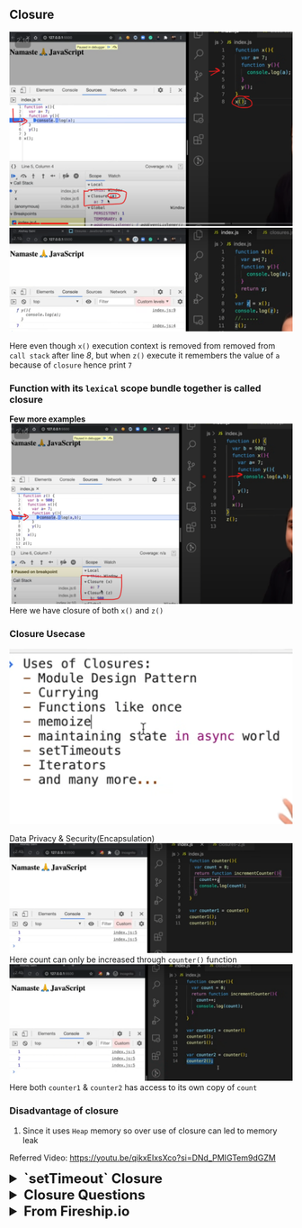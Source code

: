 ## Closure

![img_18.png](img_18.png)
![img_17.png](img_17.png)

Here even though `x()` execution context is removed from removed from
`call stack` after line _8_, but when `z()` execute it remembers the value of 
`a` because of `closure` hence print `7`

### Function with its `lexical` scope bundle together is called closure

**Few more examples**
![img_19.png](img_19.png)
Here we have closure of both `x()` and `z()`

### Closure Usecase
![img_20.png](img_20.png)

Data Privacy & Security(Encapsulation)
![img_30.png](img_30.png)
Here count can only be increased through `counter()` function
![img_31.png](img_31.png)
Here both `counter1` & `counter2` has access to its own copy of `count`

### Disadvantage of closure

1. Since it uses `Heap` memory so over use of closure can led to memory leak

Referred Video: https://youtu.be/qikxEIxsXco?si=DNd_PMIGTem9dGZM


<details >
 <summary style="font-size: x-large; font-weight: bold">`setTimeout` Closure</summary>
## 

![img_21.png](img_21.png)
Here 5 copy of `setTimeout` are referring to same copy of `i` hence will print 6
all the time
![img_22.png](img_22.png)
Here since `let` is block scoped so every copy of `setTimeout` closure will have its own 
value of `i`

How to solve this with `var` only?
![img_23.png](img_23.png)
Here using `Closure` we can solve this

Referred Video:https://youtu.be/eBTBG4nda2A?si=d1TUmSR3h1IO4CFM
</details>

<details >
 <summary style="font-size: x-large; font-weight: bold">Closure Questions</summary>

1. ![img_28.png](img_28.png)
![img_27.png](img_27.png)
Here since `a` was not there in local scope so we scope chain towards global scope
and if it is not there then we get `Reference error` of `a` not defined.
![img_29.png](img_29.png)

2. **Garbage Collector**
![img_32.png](img_32.png)
Here `x` value is garbage collected once `a()` execution is done
![img_33.png](img_33.png)
Here `x` is not garbage collected because of closure

3. **Smart Garbage Collection**
![img_35.png](img_35.png)
![img_34.png](img_34.png)
Here `z` is garbage collected once we reach line _4_, hence we get `Reference error`
</details>

<details >
 <summary style="font-size: x-large; font-weight: bold">From Fireship.io</summary>
### When ever, a function tries to access a variable which is not created in that function; then it is called as closure.

1. ![img.png](img.png)
2. ![img_1.png](img_1.png)
3. ![img_2.png](img_2.png)
4. ![img_3.png](img_3.png)
5. In closure values are stored inside heap. Stacks are shortly lived while heaps are long-lived.
![img_4.png](img_4.png)
6. It requires 
![img_5.png](img_5.png)
7. **Usecase**

a. To prevent data leakage
![img_6.png](img_6.png)
![img_7.png](img_7.png)

b. Many javascript functions are callback-based functions
![img_8.png](img_8.png)
![img_9.png](img_9.png)


### Famous Tricky Questions
1. ![img_10.png](img_10.png)
Ans. ![img_11.png](img_11.png)
![img_12.png](img_12.png)
In `let` i is not hoisted
![img_14.png](img_14.png)
![img_13.png](img_13.png)

In case `var` `i` lived in Heap while in `let` it was in Stack
![img_15.png](img_15.png)

2. ![img_16.png](img_16.png)
Referred Video: https://www.youtube.com/watch?v=3a0I8ICR1Vg


### Referred Video: https://www.youtube.com/watch?v=vKJpN5FAeF4
</details>
